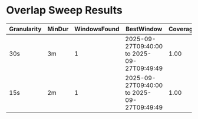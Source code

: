 # Overlap Sweep Results

| Granularity | MinDur | WindowsFound | BestWindow | Coverage | Analyses |
|-------------|--------|--------------|------------|----------|----------|
| 30s | 3m | 1 | 2025-09-27T09:40:00 to 2025-09-27T09:49:49 | 1.00 | InfoShare, Spread_Convergence, Lead_Lag |
| 15s | 2m | 1 | 2025-09-27T09:40:00 to 2025-09-27T09:49:49 | 1.00 | InfoShare, Spread_Convergence, Lead_Lag |
